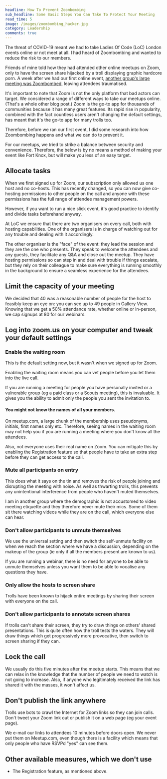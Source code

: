 ```yaml
---
headline: How To Prevent Zoombombing
sub_headline: Some Basic Steps You Can Take To Protect Your Meeting 
read_time: 5
image: /images/zoombombing_hacker.jpg
category: Leadership
comments: true
---
```


The threat of COVID-19 meant we had to take Ladies Of Code (LoC) London events online or not meet at all.  I had heard of Zoombombing and wanted to reduce the risk to our members.

Friends of mine told how they had attended other online meetups on Zoom, only to have the screen share hijacked by a troll displaying graphic hardcore porn.  A week after we had our first online event, [another group's large meeting was Zoombombed](https://cubicgarden.com/2020/04/17/illegal-zoom-bombing-is-out-of-control/), leaving attendees traumatised.

It's important to note that Zoom is not the only platform that bad actors can target.  We considered a range of different ways to take our meetups online.  (That's a whole other blog post.)  Zoom is the go-to app for thousands of communities because it has many great features.  Its rapid rise in popularity, combined with the fact countless users aren't changing the default settings, has meant that it's the go-to app for many trolls too.

Therefore, before we ran our first event, I did some research into how Zoombombing happens and what we can do to prevent it.

For our meetups, we tried to strike a balance between security and convenience.  Therefore, the below is by no means a method of making your event like Fort Knox, but will make you less of an easy target.

## Allocate tasks

When we first signed up for Zoom, our subscription only allowed us one host and no co-hosts.  This has recently changed, so you can now give co-hosting permissions to other people on the call and anyone with these permissions has the full range of attendee management powers.

However, if you want to run a nice slick event, it's good practice to identify and divide tasks beforehand anyway.

At LoC we ensure that there are two organisers on every call, both with hosting capabilities.  One of the organisers is in charge of watching out for any trouble and dealing with it accordingly.

The other organiser is the "face" of the event: they lead the session and they are the one who presents.  They speak to welcome the attendees and any guests, they facilitate any Q&A and close out the meetup.  They have hosting permissions so can step in and deal with trouble if things escalate, but they rely on their colleague to make sure everything is running smoothly in the background to ensure a seamless experience for the attendees.

## Limit the capacity of your meeting

We decided that 40 was a reasonable number of people for the host to feasibly keep an eye on: you can see up to 49 people in Gallery View.  Knowing that we get a 50% attendance rate, whether online or in-person, we cap signups at 80 for our webinars.

## Log into zoom.us on your computer and tweak your default settings

###  Enable the waiting room

This is the default setting now, but it wasn't when we signed up for Zoom.

Enabling the waiting room means you can vet people before you let them into the live call.

If you are running a meeting for people you have personally invited or a vulnerable group (eg a paid class or a Scouts meeting), this is invaluable.  It gives you the ability to admit only the people you sent the invitation to.

#### You might not know the names of all your members.

On meetup.com, a large chunk of the membership uses pseudonyms, initials, first names only etc.  Therefore, seeing names in the waiting room may not help you if you are running a meeting where you don't know all the attendees.

Also, not everyone uses their real name on Zoom.  You can mitigate this by enabling the Registration feature so that people have to take an extra step before they can get access to the call.

### Mute all participants on entry

This does what it says on the tin and removes the risk of people joining and disrupting the meeting with noise.  As well as thwarting trolls, this prevents any unintentional interference from people who haven't muted themselves.

I am in another group where the demographic is not accustomed to video meeting etiquette and they therefore never mute their mics.  Some of them sit there watching videos while they are on the call, which everyone else can hear.

### Don't allow participants to unmute themselves

We use the universal setting and then switch the self-unmute facility on when we reach the section where we have a discussion, depending on the makeup of the group (ie only if all the members present are known to us).

If you are running a webinar, there is no need for anyone to be able to unmute themselves unless you want them to be able to vocalise any questions they have.

### Only allow the hosts to screen share

Trolls have been known to hijack entire meetings by sharing their screen with everyone on the call.

### Don't allow participants to annotate screen shares

If trolls can't share their screen, they try to draw things on others' shared presentations.  This is quite often how the troll tests the waters.  They will draw things which get progressively more provocative, then switch to screen sharing if they can.

## Lock the call

We usually do this five minutes after the meetup starts.  This means that we can relax in the knowledge that the number of people we need to watch is not going to increase.  Also, if anyone who legitimately received the link has shared it with the masses, it won't affect us.

## Don't publish the link anywhere

Trolls use bots to crawl the Internet for Zoom links so they can join calls.  Don't tweet your Zoom link out or publish it on a web page (eg your event page).

We e-mail our links to attendees 10 minutes before doors open.  We never put them on Meetup.com, even though there is a facility which means that only people who have RSVPd "yes" can see them.

## Other available measures, which we don't use

* The Registration feature, as mentioned above.
